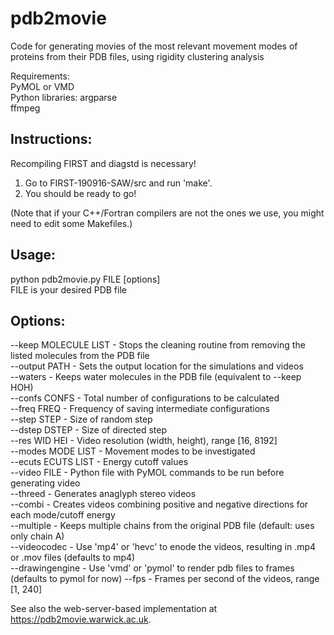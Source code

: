 # pdb2movie
Code for generating movies of the most relevant movement modes of proteins from their PDB files, using rigidity clustering analysis

Requirements:     
PyMOL or VMD     
Python libraries: argparse     
ffmpeg   

## Instructions:      
Recompiling FIRST and diagstd is necessary!
1) Go to FIRST-190916-SAW/src and run 'make'.
2) You should be ready to go! 

(Note that if your C++/Fortran compilers are not the ones we use, you might need to edit some Makefiles.)   

## Usage:     
python pdb2movie.py FILE [options]    
FILE is your desired PDB file    

## Options:     

--keep MOLECULE LIST - Stops the cleaning routine from removing the listed molecules from the PDB file     
--output PATH        - Sets the output location for the simulations and videos    
--waters             - Keeps water molecules in the PDB file (equivalent to --keep HOH)     
--confs CONFS        - Total number of configurations to be calculated     
--freq FREQ          - Frequency of saving intermediate configurations        
--step STEP          - Size of random step       
--dstep DSTEP        - Size of directed step        
--res WID HEI        - Video resolution (width, height), range [16, 8192]     
--modes MODE LIST    - Movement modes to be investigated           
--ecuts ECUTS LIST   - Energy cutoff values        
--video FILE         - Python file with PyMOL commands to be run before generating video            
--threed             - Generates anaglyph stereo videos     
--combi              - Creates videos combining positive and negative directions for each mode/cutoff energy      
--multiple           - Keeps multiple chains from the original PDB file (default: uses only chain A)   
--videocodec         - Use 'mp4' or 'hevc' to enode the videos, resulting in .mp4 or .mov files (defaults to mp4)     
--drawingengine      - Use 'vmd' or 'pymol' to render pdb files to frames (defaults to pymol for now) 
--fps                - Frames per second of the videos, range [1, 240] 

See also the web-server-based implementation at https://pdb2movie.warwick.ac.uk.
